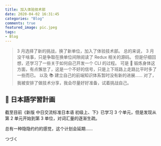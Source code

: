 ```yaml
---
title: 加入体验技术部
date: 2020-04-02 16:31:45
categories: "Blog"
comments: true
featured_image: pic.jpeg
tags:
- Blog
---
```


<!-- no node -->

<!-- more -->

> 3 月选择了新的挑战，换了新单位，加入了体验技术部。
> 总的来说， 3 月没干啥事，只是争取在换单位间隙阅读了 Redux 相关的源码。
> 但是仔细回想，还学习了一些关于如何自己开发一个 CLI 的过程。
> 可是 :horse_racing: 锻炼身体这方面，有点懈怠了，这是一个不好的信号，只是上下班路上走路比平时多了一些而已。
> 以及 :books: 建立自己的前端知识体系暂时没有新的进展……
> 对了，我被安排了做技术分享，我会尽量好好准备，试着挑战自己。

## :notebook_with_decorative_cover: 日本語学習計画

截至目前《新版 中日交流标准日本语 初级上、下》已学习 3 个单元，但是发现从第 2 单元开始到第 3 单位，对词汇量的逐渐生疏。

总有一种隐隐约约的感觉，这个计划会延期……

つづく
